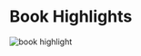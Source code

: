 # Book Highlights

![book highlight](https://www.minte9.com/lib/images/github/book-highlights/highlight_01.png)
